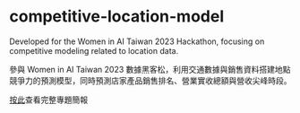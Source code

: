 # competitive-location-model
Developed for the Women in AI Taiwan 2023 Hackathon, focusing on competitive modeling related to location data.

參與 Women in AI Taiwan 2023 數據黑客松，利用交通數據與銷售資料搭建地點競爭力的預測模型，同時預測店家產品銷售排名、營業實收總額與營收尖峰時段。

[按此](https://jennyliucl.github.io/JennyLiu/project/早安_晨之美.pdf)查看完整專題簡報
